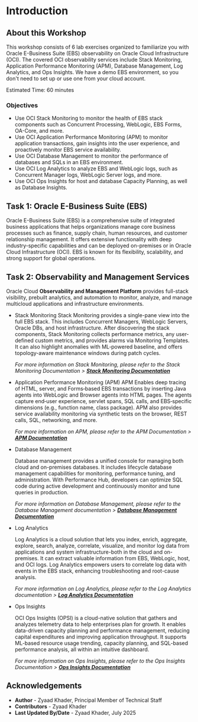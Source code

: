 # Introduction

## About this Workshop

This workshop consists of 6 lab exercises organized to familiarize you with Oracle E-Business Suite (EBS) observability on Oracle Cloud Infrastructure (OCI). The covered OCI observability services include Stack Monitoring, Application Performance Monitoring (APM), Database Management, Log Analytics, and Ops Insights. We have a demo EBS environment, so you don't need to set up or use one from your cloud account.

Estimated Time: 60 minutes

### Objectives

* Use OCI Stack Monitoring to monitor the health of EBS stack components such as Concurrent Processing, WebLogic, EBS Forms, OA-Core, and more.
* Use OCI Application Performance Monitoring (APM) to monitor application transactions, gain insights into the user experience, and proactively monitor EBS service availability.
* Use OCI Database Management to monitor the performance of databases and SQLs in an EBS environment.
* Use OCI Log Analytics to analyze EBS and WebLogic logs, such as Concurrent Manager logs, WebLogic Server logs, and more.
* Use OCI Ops Insights for host and database Capacity Planning, as well as Database Insights.


## Task 1: Oracle E-Business Suite (EBS)

Oracle E-Business Suite (EBS) is a comprehensive suite of integrated business applications that helps organizations manage core business processes such as finance, supply chain, human resources, and customer relationship management. It offers extensive functionality with deep industry-specific capabilities and can be deployed on-premises or in Oracle Cloud Infrastructure (OCI). EBS is known for its flexibility, scalability, and strong support for global operations.

## Task 2: Observability and Management Services

Oracle Cloud **Observability and Management Platform** provides full-stack visibility, prebuilt analytics, and automation to monitor, analyze, and manage multicloud applications and infrastructure environments.

* Stack Monitoring
    Stack Monitoring provides a single-pane view into the full EBS stack. This includes Concurrent Managers, WebLogic Servers, Oracle DBs, and host infrastructure. After discovering the stack components, Stack Monitoring collects performance metrics, any user-defined custom metrics, and provides alarms via Monitoring Templates. It can also highlight anomalies with ML‑powered baseline, and offers topology-aware maintenance windows during patch cycles.

    *For more information on Stack Monitoring, please refer to the Stack Monitoring Documentation > **[Stack Monitoring Documentation](https://docs.oracle.com/en-us/iaas/stack-monitoring/home.htm)***

* Application Performance Monitoring (APM)
    APM Enables deep tracing of HTML, server, and Forms‑based EBS transactions by inserting Java agents into WebLogic and Browser agents into HTML pages. The agents capture end‑user experience, servlet spans, SQL calls, and EBS‑specific dimensions (e.g., function name, class package). APM also provides service availability monitoring via synthetic tests on the browser, REST calls, SQL, networking, and more.

    *For more information on APM, please refer to the APM Documentation > **[APM Documentation](https://docs.oracle.com/en-us/iaas/application-performance-monitoring/home.htm)***

* Database Management

    Database management provides a unified console for managing both cloud and on-premises databases. It includes lifecycle database management capabilities for monitoring, performance tuning, and administration. With Performance Hub, developers can optimize SQL code during active development and continuously monitor and tune queries in production.

    *For more information on Database Management, please refer to the Database Management documentation > **[Database Management Documentation](https://docs.oracle.com/en-us/iaas/database-management/home.htm)***

* Log Analytics

    Log Analytics is a cloud solution that lets you index, enrich, aggregate, explore, search, analyze, correlate, visualize, and monitor log data from applications and system infrastructure-both in the cloud and on-premises. It can extract valuable information from EBS, WebLogic, host, and OCI logs. Log Analytics empowers users to correlate log data with events in the EBS stack, enhancing troubleshooting and root-cause analysis.

    *For more information on Log Analytics, please refer to the Log Analytics documentation > **[Log Analytics Documentation](https://docs.oracle.com/en-us/iaas/log-analytics/home.htm)***

* Ops Insights

    OCI Ops Insights (OPSI) is a cloud-native solution that gathers and analyzes telemetry data to help enterprises plan for growth. It enables data-driven capacity planning and performance management, reducing capital expenditures and improving application throughput. It supports ML-based resource usage trending, capacity planning, and SQL-based performance analysis, all within an intuitive dashboard.

    *For more information on Ops Insights, please refer to the Ops Insights Documentation > **[Ops Insights Documentation](https://docs.oracle.com/en-us/iaas/operations-insights/home.htm)***

## Acknowledgements

* **Author** - Zyaad Khader, Principal Member of Technical Staff
* **Contributors** - Zyaad Khader
* **Last Updated By/Date** - Zyaad Khader, July 2025
